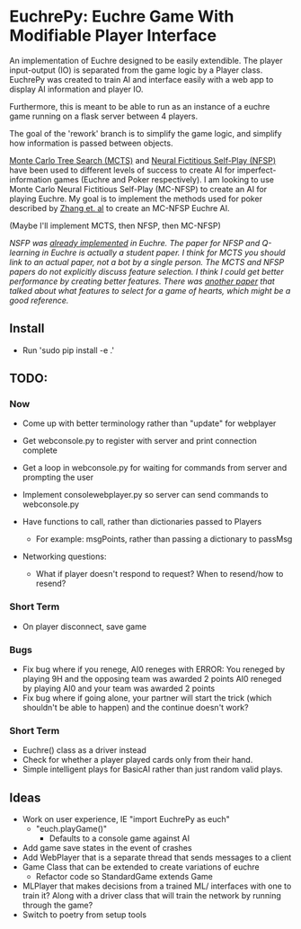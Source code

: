 # EuchrePy: Euchre Game With Modifiable Player Interface

An implementation of Euchre designed to be easily extendible. The player input-output (IO) is separated from the game logic by a Player class. EuchrePy was created to train AI and interface easily with a web app to display AI information and player IO.

Furthermore, this is meant to be able to run as an instance of a euchre game running on a flask server between 4 players.

The goal of the 'rework' branch is to simplify the game logic, and simplify how information is passed between objects.

[Monte Carlo Tree Search (MCTS)](https://github.com/matgrioni/Euchre-bot) and [Neural Fictitious Self-Play (NFSP)](https://arxiv.org/pdf/1603.01121.pdf) have been used to different levels of success to create AI for imperfect-information games (Euchre and Poker respectively). I am looking to use Monte Carlo Neural Fictitious Self-Play (MC-NFSP) to create an AI for playing Euchre. My goal is to implement the methods used for poker described by [Zhang et. al](https://arxiv.org/pdf/1903.09569.pdf) to create an MC-NFSP Euchre AI.

(Maybe I'll implement MCTS, then NFSP, then MC-NFSP)

*NSFP was [already implemented](https://github.com/elipugh/euchre) in Euchre. The paper for NFSP and Q-learning in Euchre is actually a student paper. I think for MCTS you should link to an actual paper, not a bot by a single person. The MCTS and NFSP papers do not explicitly discuss feature selection. I think I could get better performance by creating better features. There was [another paper](https://sites.ualberta.ca/~amw8/hearts.pdf) that talked about what features to select for a game of hearts, which might be a good reference.*

## Install
- Run 'sudo pip install -e .'

## TODO:
### Now
- Come up with better terminology rather than "update" for webplayer
- Get webconsole.py to register with server and print connection complete
- Get a loop in webconsole.py for waiting for commands from server and prompting the user
- Implement consolewebplayer.py so server can send commands to webconsole.py
- Have functions to call, rather than dictionaries passed to Players
  - For example: msgPoints, rather than passing a dictionary to passMsg

- Networking questions:
  - What if player doesn't respond to request? When to resend/how to resend?

### Short Term
- On player disconnect, save game

### Bugs
- Fix bug where if you renege, AI0 reneges with
  ERROR:
  You reneged by playing 9H and the opposing team was awarded 2 points
  AI0 reneged by playing AI0 and your team was awarded 2 points
- Fix bug where if going alone, your partner will start the trick (which shouldn't be able to happen) and the continue doesn't work?

### Short Term
- Euchre() class as a driver instead
- Check for whether a player played cards only from their hand.
- Simple intelligent plays for BasicAI rather than just random valid plays.

## Ideas
- Work on user experience, IE "import EuchrePy as euch"
  - "euch.playGame()"
    - Defaults to a console game against AI
- Add game save states in the event of crashes
- Add WebPlayer that is a separate thread that sends messages to a client
- Game Class that can be extended to create variations of euchre
  - Refactor code so StandardGame extends Game
- MLPlayer that makes decisions from a trained ML/ interfaces with one
to train it? Along with a driver class that will train the network by
running through the game?
- Switch to poetry from setup tools
